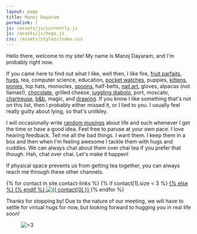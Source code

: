 ```yaml
---
layout: page
title: Manoj Dayaram
permalink: /
js: /assets/js/currently.js
js: /assets/js/hugs.js
css: /assets/styles/index.css
---
```


Hello there, welcome to my site!  My name is Manoj Dayaram, and I'm probably
<span id="currently-doing"></span>
right now.

If you came here to find out what I like, well then, I like fire,
[fruit parfaits](http://instagram.com/p/Tdz9s5G4OU/),
[hugs](/everybodyhurts), tea, computer science,
education, [pocket watches](http://www.iwcpocketwatch.com/),
puppies, [kittens](http://www.lolcats.com),
[ponies](http://mlp.wikia.com),
top hats, monocles,
[spoons](https://medium.com/@noj/the-ultimate-eating-utensil-33831153972f),
half-belts, [nail art](https://www.youtube.com/watch?v=DaYfonm51Lo),
gloves, alpacas (not llamas!), [chocolate](http://www.dandelionchocolate.com/),
grilled cheese, [juggling diabolo](/assets/images/manoj_diabolo.gif),
port, moscato,
[chartreuse](http://www.chartreuse.fr/green-chartreuse;fiche;3;uk.html),
[b&amp;b](http://www.bandbliqueur.com/), magic, and
[drawing](/blog/#sketches).  If you know I like
something that's not on this list, then I probably either missed
it, or I lied to you.  I usually feel really guilty about lying, so that's
unlikley.

I will occasionally write [random musings](/blog) about life
and such whenever I get the time or have a good idea.  Feel free to paruse
at your own pace.  I love hearing feedback.  Tell me all the bad things.  I want
them.  I keep them in a box and then when I'm feeling awesome I tackle them with
hugs and cuddles.  We can always chat about them over chai tea if you prefer
that though.  Hah, chat over chai.  Let's make it happen!

If physical space prevents us from getting tea together, you can always reach me
through these other channels.

<p id="contacts">
{% for contact in site.contact-links %}
	{% if contact[1].size < 3 %}
	<a class="contact" title="{{ contact[0] }}" href="{{ contact[1][0] }}">
	{% else %}
	<a title="{{ contact[0] }}" href="{{ contact[1][0] }}" onclick="{{ contact[1][2] }}">
	{% endif %}
		<img alt="{{ contact[0] }}" src="{{ contact[1][1] }}">
	</a>
{% endfor %}
</p>

Thanks for stopping by!  Due to the nature of our meeting, we will have to
settle for virtual hugs for now, but looking forward to hugging you in real life
soon!

<figure id="hugs">
<img title="&lt;3" alt="&lt;3" src="">
</figure>
